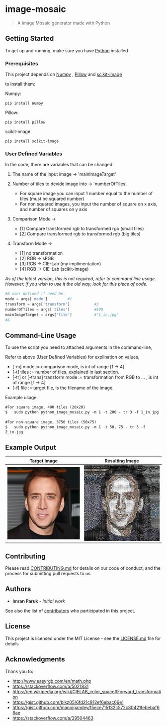 

# image-mosaic

> A Image Mosaic generator made with Python 

## Getting Started

To get up and running, make sure you have [Python](https://www.python.org/) installed

### Prerequisites

This project depends on [Numpy](www.numpy.org/) , [Pillow](https://pillow.readthedocs.io/en/5.1.x/) and [scikit-image](http://scikit-image.org/docs/dev/install.html)

to install them:

Numpy:
```
pip install numpy
```
Pillow:
```
pip install pillow
```
scikit-image
```
pip install scikit-image
```

### User Defined Variables

In the code, there are variables that can be changed

1. The name of the input image -> 'mainImageTarget'

2. Number of tiles to devide image into -> 'numberOfTiles'.
   * For square image you can input 1 number equal to the number of tiles (must be squared number)
   * For non squared images, you input the number of square on x axis, and number of squares on y axis 

3. Comparison Mode -> 
   * [1] Compare transformed rgb to transformed rgb (small tiles)
   * [2] Compare transformed rgb to transformed rgb (big tiles)

4. Transform Mode ->
   * [1] no transformation
   * [2] RGB -> sRGB
   * [3] RGB -> CIE-Lab (my implimentation) 
   * [4] RGB -> CIE-Lab (scikit-image)

*As of the latest version, this is not required, refer to command line usage.*
*However, if you wish to use it the old way, look for this piece of code.*

```python
#& user defined if need be. 
mode = args['mode']			#1
transform = args['transform']			#3
numberOfTiles = args['tiles']			#400
mainImageTarget = args['file']			#"1_in.jpg"
#&
```

## Command-Line Usage

To use the script you need to attached arguments in the command-line,

Refer to above (User Defined Variables) for explination on values, 

+ [-m] mode := comparison mode, is int of range [1 -> 4]
+ [-t] tiles := number of tiles, explained in last section. 
+ [-tr] or [-trans] transform mode := transformation from RGB to ... , is int of range [1 -> 4]
+ [-f] file := target file, is the filename of the image.

Example usage
```
#For square image, 400 tiles (20x20)
$	sudo python python_image_mosaic.py -m 1 -t 200 - tr 3 -f 1_in.jpg

#For non-square image, 3750 tiles (50x75)
$	sudo python python_image_mosaic.py -m 1 -t 50, 75 - tr 3 -f 2_in.jpg
```

## Example Output

Target Image               |  Resulting Image
:-------------------------:|:-------------------------:
![](https://github.com/imranparuk/image-mosaic/blob/master/Example%20Output/1_in.jpg)  |  ![](https://github.com/imranparuk/image-mosaic/blob/master/Example%20Output/out_1_in.jpg)

## Contributing

Please read [CONTRIBUTING.md](https://gist.github.com/PurpleBooth/b24679402957c63ec426) for details on our code of conduct, and the process for submitting pull requests to us.


## Authors

* **Imran Paruk** - *Initial work* 

See also the list of [contributors](https://github.com/your/project/contributors) who participated in this project.

## License

This project is licensed under the MIT License - see the [LICENSE.md](LICENSE.md) file for details

## Acknowledgments

Thank you to:
+ http://www.easyrgb.com/en/math.php
+ https://stackoverflow.com/a/5021831
+ https://en.wikipedia.org/wiki/CIELAB_color_space#Forward_transformation
+ https://gist.github.com/bikz05/6fd21c812ef6ebac66e1
+ https://gist.github.com/manojpandey/f5ece715132c572c80421febebaf66ae
+ https://stackoverflow.com/a/39504463


